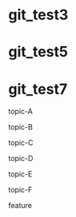 

# git_test3

# git_test5

# git_test7

topic-A

topic-B

topic-C

topic-D

topic-E

topic-F

feature